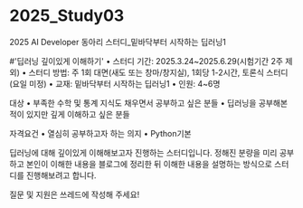 # 2025_Study03
2025 AI Developer 동아리 스터디_밑바닥부터 시작하는 딥러닝1

#'딥러닝 깊이있게 이해하기'
• 스터디 기간: 2025.3.24~2025.6.29(시험기간 2주 제외)
• 스터디 방법: 주 1회 대면(새도 또는 창마/창지실), 1회당 1-2시간, 토론식 스터디 (요일 미정)
• 교재: 밑바닥부터 시작하는 딥러닝1
• 인원: 4~6명

대상
• 부족한 수학 및 통계 지식도 채우면서 공부하고 싶은 분들
• 딥러닝을 공부해본적이 있지만 깊게 이해하고 싶은 분들

자격요건
• 열심히 공부하고자 하는 의지
• Python기본

딥러닝에 대해 깊이있게 이해해보고자 진행하는 스터디입니다.
정해진 분량을 미리 공부하고 본인이 이해한 내용을 블로그에 정리한 뒤
이해한 내용을 설명하는 방식으로 스터디를 진행해보려고 합니다.

질문 및 지원은 쓰레드에 작성해 주세요!
